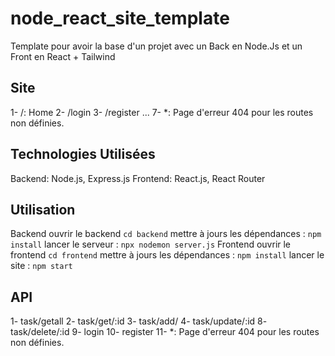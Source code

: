 # node_react_site_template
Template pour avoir la base d'un projet avec un Back en Node.Js et un Front en React + Tailwind

## Site
1- /: Home
2- /login 
3- /register
...
7- *: Page d'erreur 404 pour les routes non définies.

## Technologies Utilisées
Backend: Node.js, Express.js
Frontend: React.js, React Router

## Utilisation
Backend
ouvrir le backend ```cd backend```
mettre à jours les dépendances : ```npm install```
lancer le serveur : ```npx nodemon server.js```
Frontend
ouvrir le frontend ```cd frontend```
mettre à jours les dépendances : ```npm install```
lancer le site : ```npm start```

## API
1- task/getall
2- task/get/:id
3- task/add/
4- task/update/:id
8- task/delete/:id
9- login
10- register
11- *: Page d'erreur 404 pour les routes non définies.